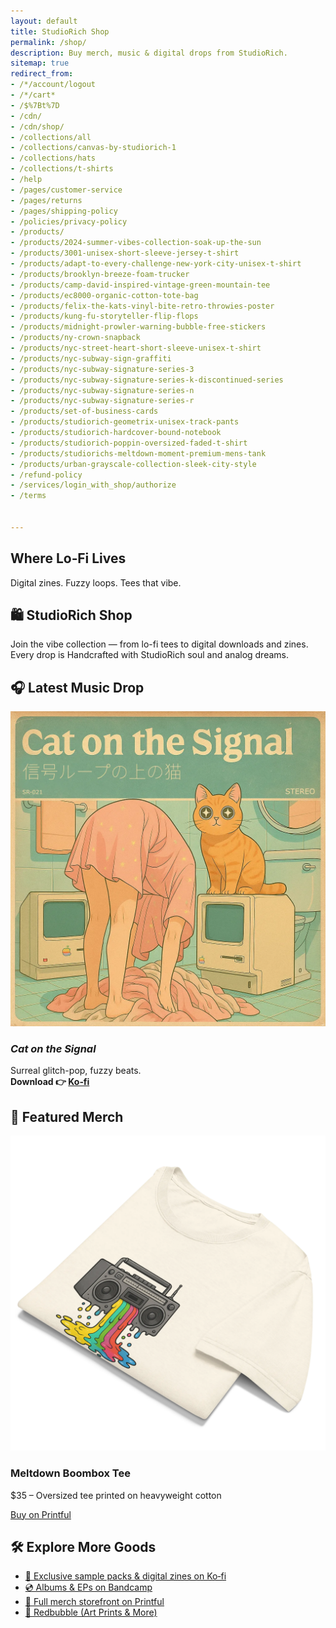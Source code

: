 ```yaml
---
layout: default
title: StudioRich Shop
permalink: /shop/
description: Buy merch, music & digital drops from StudioRich.
sitemap: true
redirect_from:
- /*/account/logout
- /*/cart*
- /$%7Bt%7D
- /cdn/
- /cdn/shop/
- /collections/all
- /collections/canvas-by-studiorich-1
- /collections/hats
- /collections/t-shirts
- /help
- /pages/customer-service
- /pages/returns
- /pages/shipping-policy
- /policies/privacy-policy
- /products/
- /products/2024-summer-vibes-collection-soak-up-the-sun
- /products/3001-unisex-short-sleeve-jersey-t-shirt
- /products/adapt-to-every-challenge-new-york-city-unisex-t-shirt
- /products/brooklyn-breeze-foam-trucker
- /products/camp-david-inspired-vintage-green-mountain-tee
- /products/ec8000-organic-cotton-tote-bag
- /products/felix-the-kats-vinyl-bite-retro-throwies-poster
- /products/kung-fu-storyteller-flip-flops
- /products/midnight-prowler-warning-bubble-free-stickers
- /products/ny-crown-snapback
- /products/nyc-street-heart-short-sleeve-unisex-t-shirt
- /products/nyc-subway-sign-graffiti
- /products/nyc-subway-signature-series-3
- /products/nyc-subway-signature-series-k-discontinued-series
- /products/nyc-subway-signature-series-n
- /products/nyc-subway-signature-series-r
- /products/set-of-business-cards
- /products/studiorich-geometrix-unisex-track-pants
- /products/studiorich-hardcover-bound-notebook
- /products/studiorich-poppin-oversized-faded-t-shirt
- /products/studiorichs-meltdown-moment-premium-mens-tank
- /products/urban-grayscale-collection-sleek-city-style
- /refund-policy
- /services/login_with_shop/authorize
- /terms


---
```


<section class="hero" style="background-image: url(/assets/shop/default.webp);">
  <div class="hero-overlay">
    <h1>Where Lo‑Fi Lives</h1>
    <p>Digital zines. Fuzzy loops. Tees that vibe.</p>
  </div>
</section>


<section class="shop-intro">
  <h1 class="center">🛍️ StudioRich Shop</h1>
  <p class="center">Join the vibe collection — from lo-fi tees to digital downloads and zines. Every drop is Handcrafted with StudioRich soul and analog dreams.</p>
</section>

<section class="shop-featured">
  <h2>🎧 Latest Music Drop</h2>
  <div class="product-card">
    <img src="/assets/covers/cat-on-the-signal.webp" alt="Cat on the Signal">
    <h3><em>Cat on the Signal</em></h3>
    <p>Surreal glitch-pop, fuzzy beats.<br><strong>Download 👉 <a href="https://ko-fi.com/studiorich" target="_blank">Ko‑fi</a></strong></p>
  </div>
</section>

<section class="shop-featured merch">
  <h2>🧢 Featured Merch</h2>
  <div class="product-card">
    <img src="/assets/shop/melting-sound-system.webp" alt="Meltdown Boombox Tee">
    <h3>Meltdown Boombox Tee</h3>
    <p>$35 – Oversized tee printed on heavyweight cotton</p>
    <a class="button" href="https://studiorich.printful.me/product/meltdown-boombox-oversized-tee" target="_blank">Buy on Printful</a>
  </div>
</section>

<section class="shop-more">
  <h2>🛠 Explore More Goods</h2>
  <ul>
    <li><a href="https://ko-fi.com/studiorich" target="_blank">🎁 Exclusive sample packs & digital zines on Ko‑fi</a></li>
    <li><a href="https://studiorich.bandcamp.com/" target="_blank">💿 Albums & EPs on Bandcamp</a></li>
    <li><a href="https://studiorich.printful.me" target="_blank">👕 Full merch storefront on Printful</a></li>
    <li><a href="https://www.redbubble.com/people/studiorich/shop" target="_blank">🎨 Redbubble (Art Prints & More)</a></li>
  </ul>
</section>
